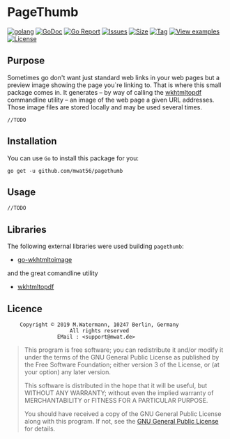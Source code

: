 # PageThumb

[![golang](https://img.shields.io/badge/Language-Go-green.svg)](https://golang.org)
[![GoDoc](https://godoc.org/github.com/mwat56/pagethumb?status.svg)](https://godoc.org/github.com/mwat56/pagethumb)
[![Go Report](https://goreportcard.com/badge/github.com/mwat56/pagethumb)](https://goreportcard.com/report/github.com/mwat56/pagethumb)
[![Issues](https://img.shields.io/github/issues/mwat56/pagethumb.svg)](https://github.com/mwat56/pagethumb/issues?q=is%3Aopen+is%3Aissue)
[![Size](https://img.shields.io/github/repo-size/mwat56/pagethumb.svg)](https://github.com/mwat56/pagethumb/)
[![Tag](https://img.shields.io/github/tag/mwat56/pagethumb.svg)](https://github.com/mwat56/pagethumb/tags)
[![View examples](https://img.shields.io/badge/learn%20by-examples-0077b3.svg)](https://github.com/mwat56/pagethumb/blob/master/cmd/pagethumb.go)
[![License](https://img.shields.io/github/mwat56/pagethumb.svg)](https://github.com/mwat56/pagethumb/blob/master/LICENSE)

## Purpose

Sometimes go don't want just standard web links in your web pages but a preview image showing the page you`re linking to.
That is where this small package comes in.
It generates – by way of calling the [wkhtmltopdf](https://wkhtmltopdf.org/downloads.html) commandline utility – an image of the web page a given URL addresses.
Those image files are stored locally and may be used several times.

	//TODO

## Installation

You can use `Go` to install this package for you:

	go get -u github.com/mwat56/pagethumb

## Usage

	//TODO

## Libraries

The following external libraries were used building `pagethumb`:

* [go-wkhtmltoimage](github.com/ninetwentyfour/go-wkhtmltoimage)

and the great comandline utility

* [wkhtmltopdf](https://wkhtmltopdf.org/downloads.html)

## Licence

        Copyright © 2019 M.Watermann, 10247 Berlin, Germany
                        All rights reserved
                    EMail : <support@mwat.de>

> This program is free software; you can redistribute it and/or modify it under the terms of the GNU General Public License as published by the Free Software Foundation; either version 3 of the License, or (at your option) any later version.
>
> This software is distributed in the hope that it will be useful, but WITHOUT ANY WARRANTY; without even the implied warranty of MERCHANTABILITY or FITNESS FOR A PARTICULAR PURPOSE.
>
> You should have received a copy of the GNU General Public License along with this program. If not, see the [GNU General Public License](http://www.gnu.org/licenses/gpl.html) for details.
